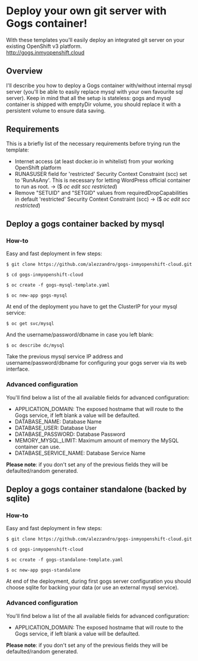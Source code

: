 # Deploy your own git server with Gogs container!

With these templates you'll easily deploy an integrated git server on your existing OpenShift v3 platform.
<br>
<a href="http://wordpress.inmyopenshift.cloud">http://gogs.inmyopenshift.cloud</a>

## Overview
I'll describe you how to deploy a Gogs container with/without internal mysql server (you'll be able to easily replace mysql with your own favourite sql server).
Keep in mind that all the setup is stateless: gogs and mysql container is shipped with emptyDir volume, you should replace it with a persistent volume to ensure data saving.

## Requirements
This is a briefly list of the necessary requirements before trying run the template:

* Internet access (at least docker.io in whitelist) from your working OpenShift platform
* RUNASUSER field for 'restricted' Security Context Constraint (scc) set to 'RunAsAny'. This is necessary for letting WordPress official container to run as root. -> ($ <i>oc edit scc restricted</i>)
* Remove "SETUID" and "SETGID" values from requiredDropCapabilities in default 'restricted' Security Context Constraint (scc) -> ($ <i>oc edit scc restricted</i>)

## Deploy a gogs container backed by mysql
### How-to
Easy and fast deployment in few steps:

```
$ git clone https://github.com/alezzandro/gogs-inmyopenshift-cloud.git

$ cd gogs-inmyopenshift-cloud

$ oc create -f gogs-mysql-template.yaml

$ oc new-app gogs-mysql

```

At end of the deployment you have to get the ClusterIP for your mysql service:

```
$ oc get svc/mysql

```

And the username/password/dbname in case you left blank:

```
$ oc describe dc/mysql
```

Take the previous mysql service IP address and username/password/dbname for configuring your gogs server via its web interface.



### Advanced configuration
You'll find below a list of the all available fields for advanced configuration:

* APPLICATION_DOMAIN: The exposed hostname that will route to the Gogs service, if left blank a value will be defaulted.
* DATABASE_NAME:  Database Name
* DATABASE_USER: Database User
* DATABASE_PASSWORD: Database Password
* MEMORY_MYSQL_LIMIT: Maximum amount of memory the MySQL container can use.
* DATABASE_SERVICE_NAME: Database Service Name


<b>Please note</b>: if you don't set any of the previous fields they will be defaulted/random generated.


## Deploy a gogs container standalone (backed by sqlite)
### How-to
Easy and fast deployment in few steps:

```
$ git clone https://github.com/alezzandro/gogs-inmyopenshift-cloud.git

$ cd gogs-inmyopenshift-cloud

$ oc create -f gogs-standalone-template.yaml

$ oc new-app gogs-standalone

```

At end of the deployment, during first gogs server configuration you should choose sqlite for backing your data (or use an external mysql service).

### Advanced configuration
You'll find below a list of the all available fields for advanced configuration:

* APPLICATION_DOMAIN: The exposed hostname that will route to the Gogs service, if left blank a value will be defaulted.


<b>Please note</b>: if you don't set any of the previous fields they will be defaulted/random generated.

